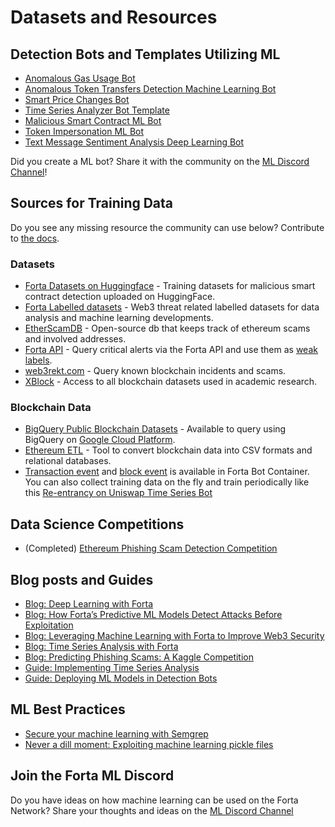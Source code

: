 # Datasets and Resources

## Detection Bots and Templates Utilizing ML

* [Anomalous Gas Usage Bot](https://github.com/kovart/forta-gas-agent)
* [Anomalous Token Transfers Detection Machine Learning Bot](https://github.com/forta-network/starter-kits/tree/main/anomalous-token-transfers-ml-py)
* [Smart Price Changes Bot](https://github.com/0xidase/Smart-Price-Changes-Agent)
* [Time Series Analyzer Bot Template](https://github.com/forta-network/starter-kits/tree/main/time-series-analyzer-template)
* [Malicious Smart Contract ML Bot](https://github.com/forta-network/starter-kits/tree/main/malicious-smart-contract-ml-py#malicious-smart-contract-ml)
* [Token Impersonation ML Bot](https://github.com/forta-network/starter-kits/tree/main/malicious-token-contract-ml-py#malicious-token-smart-contract-ml)
* [Text Message Sentiment Analysis Deep Learning Bot](https://github.com/forta-network/forta-bot-examples/tree/master/tx-message-sentiment-analysis-py)

Did you create a ML bot? Share it with the community on the [ML Discord Channel](https://discord.com/invite/fortanetwork)!

## Sources for Training Data

Do you see any missing resource the community can use below? Contribute to [the docs](https://github.com/forta-network/docs).

### Datasets

* [Forta Datasets on Huggingface](https://huggingface.co/forta) - Training datasets for malicious smart contract detection uploaded on HuggingFace.
* [Forta Labelled datasets](https://github.com/forta-network/labelled-datasets) - Web3 threat related labelled datasets for data analysis and machine learning developments.
* [EtherScamDB](https://github.com/CryptoScamDB/EtherScamDB) - Open-source db that keeps track of ethereum scams and involved addresses.
* [Forta API](https://github.com/forta-network/forta-api) - Query critical alerts via the Forta API and use them as [weak labels](https://www.thoughtworks.com/en-us/insights/blog/data-science-and-analytics/weak-labeling).
* [web3rekt.com](https://www.web3rekt.com/) - Query known blockchain incidents and scams.
* [XBlock](https://xblock.pro/#/) - Access to all blockchain datasets used in academic research.

### Blockchain Data

* [BigQuery Public Blockchain Datasets](https://github.com/blockchain-etl/public-datasets) - Available to query using BigQuery on [Google Cloud Platform](https://cloud.google.com/free).
* [Ethereum ETL](https://ethereum-etl.readthedocs.io/en/latest/) - Tool to convert blockchain data into CSV formats and relational databases.
* [Transaction event](https://docs.forta.network/en/latest/python/#transactionevent) and [block event](https://docs.forta.network/en/latest/python/#blockevent) is available in Forta Bot Container. You can also collect training data on the fly and train periodically like this [Re-entrancy on Uniswap Time Series Bot](https://explorer.forta.network/bot/0x1e3ec10394a46d44ec0802f9e27162236cd61a1f7c13767f0c9ada7b48def6ae)

## Data Science Competitions

* (Completed) [Ethereum Phishing Scam Detection Competition](https://www.kaggle.com/competitions/forta-protect-web3)

## Blog posts and Guides

* [Blog: Deep Learning with Forta](https://forta.org/blog/deep-learning-with-forta/)
* [Blog: How Forta’s Predictive ML Models Detect Attacks Before Exploitation](https://forta.org/blog/how-fortas-predictive-ml-models-detect-attacks-before-exploitation/)
* [Blog: Leveraging Machine Learning with Forta to Improve Web3 Security](https://forta.org/blog/leveraging-machine-learning-to-improve-web3-security/)
* [Blog: Time Series Analysis with Forta](https://forta.org/blog/time-series-analysis-with-forta/)
* [Blog: Predicting Phishing Scams: A Kaggle Competition](https://forta.org/blog/predicting-phishing-kaggle/)
* [Guide: Implementing Time Series Analysis](https://docs.forta.network/en/latest/time-series-analysis/)
* [Guide: Deploying ML Models in Detection Bots](https://docs.forta.network/en/latest/deploying-ml-models/)

## ML Best Practices

* [Secure your machine learning with Semgrep](https://blog.trailofbits.com/2022/10/03/semgrep-maching-learning-static-analysis/)
* [Never a dill moment: Exploiting machine learning pickle files](https://blog.trailofbits.com/2021/03/15/never-a-dill-moment-exploiting-machine-learning-pickle-files/)


## Join the Forta ML Discord

Do you have ideas on how machine learning can be used on the Forta Network? Share your thoughts and ideas on the [ML Discord Channel](https://discord.com/invite/fortanetwork)
